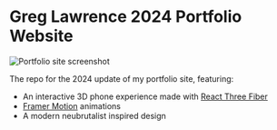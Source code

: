 # Greg Lawrence 2024 Portfolio Website

![Portfolio site screenshot](https://github.com/Bluhurr/greg-portfolio-2024/public/ReadmeScreenshot.png)

The repo for the 2024 update of my portfolio site, featuring:
- An interactive 3D phone experience made with [React Three Fiber](https://github.com/pmndrs/react-three-fiber)
- [Framer Motion](https://motion.dev/) animations
- A modern neubrutalist inspired design

